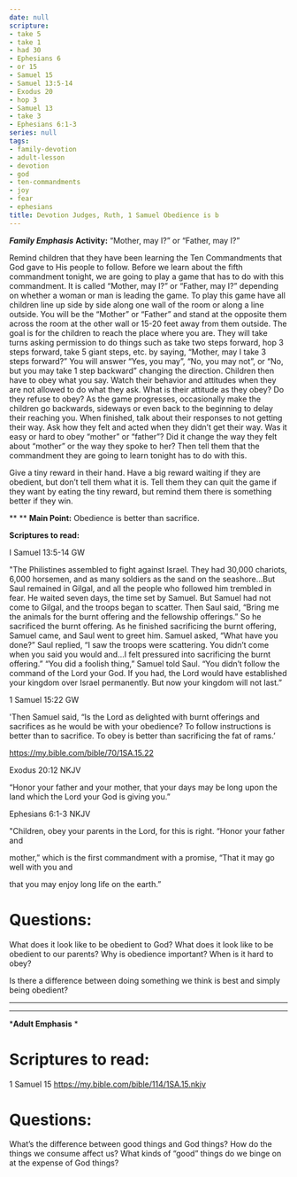 ```yaml
---
date: null
scripture:
- take 5
- take 1
- had 30
- Ephesians 6
- or 15
- Samuel 15
- Samuel 13:5-14
- Exodus 20
- hop 3
- Samuel 13
- take 3
- Ephesians 6:1-3
series: null
tags:
- family-devotion
- adult-lesson
- devotion
- god
- ten-commandments
- joy
- fear
- ephesians
title: Devotion Judges, Ruth, 1 Samuel Obedience is b
---
```



***Family Emphasis***
**Activity:**
“Mother, may I?” or “Father, may I?”

Remind children that they have been learning the Ten Commandments that God gave to His people to follow. Before we learn about the fifth commandment tonight, we are going to play a game that has to do with this commandment. It is called “Mother, may I?” or “Father, may I?” depending on whether a woman or man is leading the game. To play this game have all children line up side by side along one wall of the room or along a line outside. You will be the “Mother” or “Father” and stand at the opposite them across the room at the other wall or 15-20 feet away from them outside. The goal is for the children to reach the place where you are. They will take turns asking permission to do things such as take two steps forward, hop 3 steps forward, take 5 giant steps, etc. by saying, “Mother, may I take 3 steps forward?” You will answer “Yes, you may”, “No, you may not”, or “No, but you may take 1 step backward” changing the direction. Children then have to obey what you say. Watch their behavior and attitudes when they are not allowed to do what they ask. What is their attitude as they obey? Do they refuse to obey? As the game progresses, occasionally make the children go backwards, sideways or even back to the beginning to delay their reaching you. When finished, talk about their responses to not getting their way. Ask how they felt and acted when they didn’t get their way. Was it easy or hard to obey “mother” or “father”? Did it change the way they felt about “mother” or the way they spoke to her? Then tell them that the commandment they are going to learn tonight has to do with this.

Give a tiny reward in their hand. Have a big reward waiting if they are obedient, but don’t tell them what it is. Tell them they can quit the game if they want by eating the tiny reward, but remind them there is something better if they win.

**
**
**Main Point:**
Obedience is better than sacrifice.

**Scriptures to read:**

I Samuel 13:5-14 GW

"The Philistines assembled to fight against Israel. They had 30,000 chariots, 6,000 horsemen, and as many soldiers as the sand on the seashore...But Saul remained in Gilgal, and all the people who followed him trembled in fear. He waited seven days, the time set by Samuel. But Samuel had not come to Gilgal, and the troops began to scatter. Then Saul said, “Bring me the animals for the burnt offering and the fellowship offerings.” So he sacrificed the burnt offering. As he finished sacrificing the burnt offering, Samuel came, and Saul went to greet him. Samuel asked, “What have you done?” Saul replied, “I saw the troops were scattering. You didn’t come when you said you would and...I felt pressured into sacrificing the burnt offering.” “You did a foolish thing,” Samuel told Saul. “You didn’t follow the command of the Lord your God. If you had, the Lord would have established your kingdom over Israel permanently. But now your kingdom will not last.”

1 Samuel 15:22 GW

'Then Samuel said, “Is the Lord as delighted with burnt offerings and sacrifices as he would be with your obedience? To follow instructions is better than to sacrifice. To obey is better than sacrificing the fat of rams.’

https://my.bible.com/bible/70/1SA.15.22

Exodus 20:12 NKJV

“Honor your father and your mother, that your days may be long upon the land which the Lord your God is giving you.”

Ephesians 6:1-3 NKJV

"Children, obey your parents in the Lord, for this is right. “Honor your father and

mother,” which is the first commandment with a promise, “That it may go well with you and

that you may enjoy long life on the earth.”

# Questions:

What does it look like to be obedient to God?
What does it look like to be obedient to our parents?
Why is obedience important?
When is it hard to obey?

Is there a difference between doing something we think is best and simply being obedient?

***
***
***Adult Emphasis**
*

# **Scriptures to read:**

1 Samuel 15
https://my.bible.com/bible/114/1SA.15.nkjv

#

# Questions:

What’s the difference between good things and God things?
How do the things we consume affect us?
What kinds of “good” things do we binge on at the expense of God things?